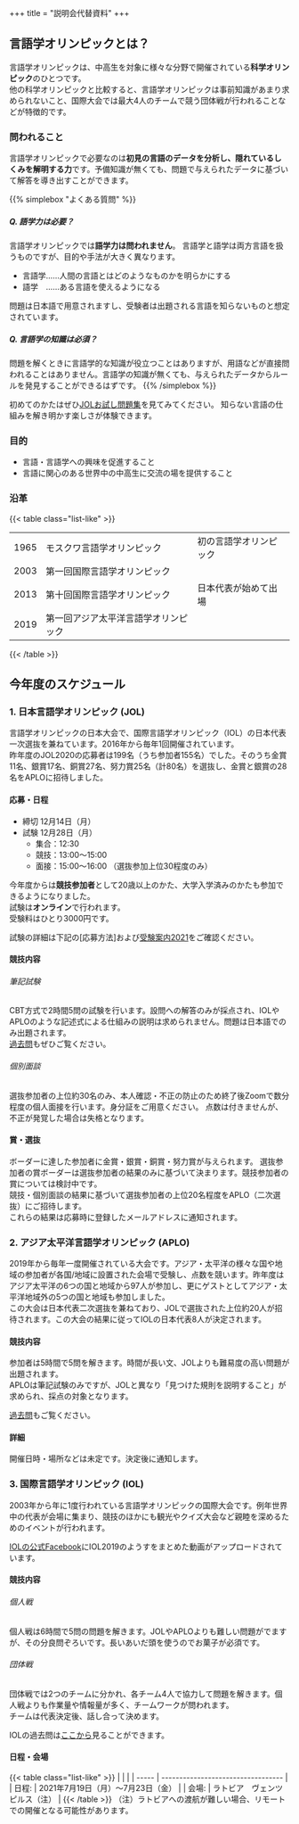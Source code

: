 +++
title = "説明会代替資料"
+++

## 言語学オリンピックとは？
言語学オリンピックは、中高生を対象に様々な分野で開催されている**科学オリンピック**のひとつです。  
他の科学オリンピックと比較すると、言語学オリンピックは事前知識があまり求められないこと、国際大会では最大4人のチームで競う団体戦が行われることなどが特徴的です。

### 問われること
言語学オリンピックで必要なのは**初見の言語のデータを分析し、隠れているしくみを解明する力**です。予備知識が無くても、問題で与えられたデータに基づいて解答を導き出すことができます。  

{{% simplebox "よくある質問" %}}

##### Q. 語学力は必要？
言語学オリンピックでは**語学力は問われません**。
言語学と語学は両方言語を扱うものですが、目的や手法が大きく異なります。

- 言語学……人間の言語とはどのようなものかを明らかにする
- 語学　……ある言語を使えるようになる

問題は日本語で用意されますし、受験者は出題される言語を知らないものと想定されています。  


##### Q. 言語学の知識は必須？
問題を解くときに言語学的な知識が役立つことはありますが、用語などが直接問われることはありません。言語学の知識が無くても、与えられたデータからルールを発見することができるはずです。
{{% /simplebox %}}

初めてのかたはぜひ[JOLお試し問題集](https://iolingjapan.org/sample-problems/)を見てみてください。 
知らない言語の仕組みを解き明かす楽しさが体験できます。



### 目的
- 言語・言語学への興味を促進すること
- 言語に関心のある世界中の中高生に交流の場を提供すること


### 沿革

{{< table class="list-like" >}}

|      |                                      |                        |
| ---- | ------------------------------------ | ---------------------- |
| 1965 | モスクワ言語学オリンピック           | 初の言語学オリンピック |
| 2003 | 第一回国際言語学オリンピック         |                        |
| 2013 | 第十回国際言語学オリンピック         | 日本代表が始めて出場   |
| 2019 | 第一回アジア太平洋言語学オリンピック |                        |
{{< /table >}}

## 今年度のスケジュール
### 1. 日本言語学オリンピック (JOL)

言語学オリンピックの日本大会で、国際言語学オリンピック（IOL）の日本代表一次選抜を兼ねています。2016年から毎年1回開催されています。  
昨年度のJOL2020の応募者は199名（うち参加者155名）でした。そのうち金賞11名、銀賞17名、銅賞27名、努力賞25名（計80名）を選抜し、金賞と銀賞の28名をAPLOに招待しました。

#### 応募・日程

- 締切  12月14日（月）
- 試験  12月28日（月）
  - 集合：12:30
  - 競技：13:00～15:00
  - 面接：15:00～16:00  （選抜参加上位30程度のみ）

今年度からは**競技参加者**として20歳以上のかた、大学入学済みのかたも参加できるようになりました。  
試験は**オンライン**で行われます。  
受験料はひとり3000円です。

試験の詳細は下記の[応募方法]および[受験案内2021](https://iolingjapan.org/application/)をご確認ください。

<!---
#### 参加枠
- 選抜参加
  - 次回のIOL時点（2021年7月20日）で20歳未満かつ大学未入学である方。代表選抜の対象になります。
- 競技参加
  - 今年度新設された枠で、上記以外の**誰でも参加可能**。ただし代表選抜の対象にはなりません。

#### 受験料
ひとり3000円です。これは国際言語学オリンピックの登録費などの補助に使われます。

#### 日程
- 締切  12月14日（月）
- 試験  12月28日（月）
  - 集合：12:30
  - 競技：13:00～15:00
  - 面接：15:00～16:00  （選抜参加上位30程度のみ）

#### 会場
オンライン

#### 必要なもの・推奨環境
- ネット環境
- 閲覧デバイス（スマートフォンより大きな画面のものが良い）
- 身分証（選抜参加者のみ。面接で本人確認に使用します）
- （推奨）プリンターと筆記用具、またはスタイラスとPDF編集ツール
--->

#### 競技内容
###### 筆記試験  
CBT方式で2時間5問の試験を行います。設問への解答のみが採点され、IOLやAPLOのような記述式による仕組みの説明は求められません。問題は日本語でのみ出題されます。    
[過去問](https://iolingjapan.org/preparation/#%E5%9B%BD%E5%86%85%E4%BA%88%E9%81%B8%E3%81%AE%E9%81%8E%E5%8E%BB%E5%95%8F)もぜひご覧ください。

###### 個別面談
選抜参加者の上位約30名のみ、本人確認・不正の防止のため終了後Zoomで数分程度の個人面接を行います。身分証をご用意ください。
点数は付きませんが、不正が発覚した場合は失格となります。

#### 賞・選抜
ボーダーに達した参加者に金賞・銀賞・銅賞・努力賞が与えられます。
選抜参加者の賞ボーダーは選抜参加者の結果のみに基づいて決まります。競技参加者の賞については検討中です。  
競技・個別面談の結果に基づいて選抜参加者の上位20名程度をAPLO（二次選抜）にご招待します。  
これらの結果は応募時に登録したメールアドレスに通知されます。

### 2. アジア太平洋言語学オリンピック (APLO)
2019年から毎年一度開催されている大会です。アジア・太平洋の様々な国や地域の参加者が各国/地域に設置された会場で受験し、点数を競います。昨年度はアジア太平洋の6つの国と地域から97人が参加し、更にゲストとしてアジア・太平洋地域外の5つの国と地域も参加しました。   
この大会は日本代表二次選抜を兼ねており、JOLで選抜された上位約20人が招待されます。この大会の結果に従ってIOLの日本代表8人が決定されます。   
  
#### 競技内容
参加者は5時間で5問を解きます。時間が長い文、JOLよりも難易度の高い問題が出題されます。  
APLOは筆記試験のみですが、JOLと異なり「見つけた規則を説明すること」が求められ、採点の対象となります。   
  
[過去問](https://aplo.asia/problems-by-year/)もご覧ください。

#### 詳細
開催日時・場所などは未定です。決定後に通知します。

### 3. 国際言語学オリンピック (IOL)
2003年から年に1度行われている言語学オリンピックの国際大会です。例年世界中の代表が会場に集まり、競技のほかにも観光やクイズ大会など親睦を深めるためのイベントが行われます。   

[IOLの公式Facebook](http://www.facebook.com/international.linguistics.olympiad)にIOL2019のようすをまとめた動画がアップロードされています。
<!---
<iframe src="https://www.facebook.com/plugins/video.php?height=314&href=https%3A%2F%2Fwww.facebook.com%2Finternational.linguistics.olympiad%2Fvideos%2F653567755048784%2F&show_text=false&width=560" width="560" height="314" style="border:none;overflow:hidden" scrolling="no" frameborder="0" allowfullscreen="true" allow="autoplay; clipboard-write; encrypted-media; picture-in-picture; web-share" allowFullScreen="true"></iframe>
--->

#### 競技内容
###### 個人戦    
個人戦は6時間で5問の問題を解きます。JOLやAPLOよりも難しい問題がでますが、その分良問ぞろいです。長いあいだ頭を使うのでお菓子が必須です。    

###### 団体戦    
団体戦では2つのチームに分かれ、各チーム4人で協力して問題を解きます。個人戦よりも作業量や情報量が多く、チームワークが問われます。    
チームは代表決定後、話し合って決めます。

IOLの過去問は[ここから](https://ioling.org/problems/by_year/)見ることができます。

#### 日程・会場
{{< table class="list-like" >}}
|       |                                    |
| ----- | ---------------------------------- |
| 日程: | 2021年7月19日（月）～7月23日（金） |
| 会場: | ラトビア　ヴェンツピルス（注）     |
{{< /table >}}
（注）ラトビアへの渡航が難しい場合、リモートでの開催となる可能性があります。

<!--
↑ ファイルごとにオプションの指定が一番上で行われる．タイトルなど．

## マークダウンで

{{< figure src="" title="画像は普通の md 風ではなく Hugo のショートコードを使う(class とか指定できるので)" >}}

画像の置き場所は /static/img/(好きなフォルダ/)something.png で，参照するときは /static を取って /img/(好きなフォルダ/)something.png とする．

{{< figure src="/img/logo.png" title="ロゴ" class="" >}}

表もクラス指定したいとかあると思うのですが，そういう場合もショートコードを用いる．こっちは挟むタイプなので挟む。

{{< table class="table" >}}

| 1   | 2   |
| --- | --- |
| 3   | 4   |
| 5   | 6   |


{{< /table >}}

リストのクラス指定はこう

{{< card-header >}}
{{< list class="list-group list-group-flush list-fill-link" liclass="list-group-item" >}}

- [大会一覧 - ことはじ](https://kotohazi.netlify.app/problems/contests)
- [問題集 - ことはじ](https://kotohazi.netlify.app/problems/)
- [日本語で解ける問題 - ことはじ](https://kotohazi.netlify.app/problems/?v=1&t=SU9MMjAoMVs1LTldfFteMDFdXGQpfEpPTHxBUExPfOaXpeacrOiqnuiosw&s=5pel5pys6Kqe44Gn6Kej44GR44KL5ZWP6aGM)

{{< /list >}}
{{< /card-header >}}

css は assets/scss/_variables-project.scss に scss で書く．(static/css 以下にも css が存在するし， bootstrap も入っているのでよくわからない css がきいていることもあるが，今まではChrome で確認しながら都度都度で変更していた……)

-->